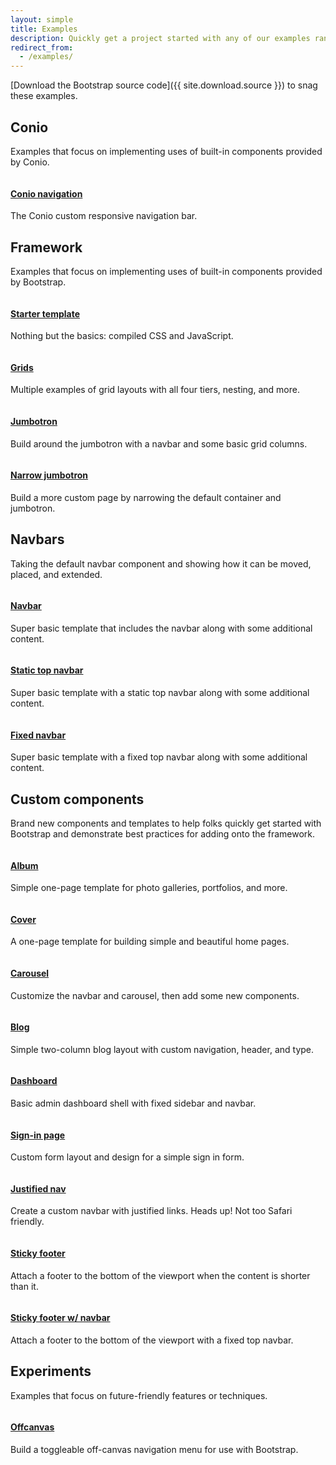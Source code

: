 ```yaml
---
layout: simple
title: Examples
description: Quickly get a project started with any of our examples ranging from using parts of the framework to custom components and layouts.
redirect_from:
  - /examples/
---
```


[Download the Bootstrap source code]({{ site.download.source }}) to snag these examples.

## Conio

Examples that focus on implementing uses of built-in components provided by Conio.

<div class="row bd-examples">
  <div class="col-6 col-md-4">
    <a href="{{ site.baseurl }}/docs/{{ site.docs_version }}/examples/conio-navigation/">
      <img class="img-thumbnail" src="{{ site.baseurl }}/docs/{{ site.docs_version }}/examples/screenshots/conio-navigation.jpg" alt="">
      <h4>Conio navigation</h4>
    </a>
    <p>The Conio custom responsive navigation bar.</p>
  </div>
</div>

## Framework

Examples that focus on implementing uses of built-in components provided by Bootstrap.

<div class="row bd-examples">
  <div class="col-6 col-md-4">
    <a href="{{ site.baseurl }}/docs/{{ site.docs_version }}/examples/starter-template/">
      <img class="img-thumbnail" src="{{ site.baseurl }}/docs/{{ site.docs_version }}/examples/screenshots/starter-template.jpg" alt="">
      <h4>Starter template</h4>
    </a>
    <p>Nothing but the basics: compiled CSS and JavaScript.</p>
  </div>
  <div class="col-6 col-md-4">
    <a href="{{ site.baseurl }}/docs/{{ site.docs_version }}/examples/grid/">
      <img class="img-thumbnail" src="{{ site.baseurl }}/docs/{{ site.docs_version }}/examples/screenshots/grid.jpg" alt="">
      <h4>Grids</h4>
    </a>
    <p>Multiple examples of grid layouts with all four tiers, nesting, and more.</p>
  </div>
  <div class="clearfix hidden-md-up"></div>

  <div class="col-6 col-md-4">
    <a href="{{ site.baseurl }}/docs/{{ site.docs_version }}/examples/jumbotron/">
      <img class="img-thumbnail" src="{{ site.baseurl }}/docs/{{ site.docs_version }}/examples/screenshots/jumbotron.jpg" alt="">
      <h4>Jumbotron</h4>
    </a>
    <p>Build around the jumbotron with a navbar and some basic grid columns.</p>
  </div>
  <div class="col-6 col-md-4">
    <a href="{{ site.baseurl }}/docs/{{ site.docs_version }}/examples/narrow-jumbotron/">
      <img class="img-thumbnail" src="{{ site.baseurl }}/docs/{{ site.docs_version }}/examples/screenshots/jumbotron-narrow.jpg" alt="">
      <h4>Narrow jumbotron</h4>
    </a>
    <p>Build a more custom page by narrowing the default container and jumbotron.</p>
  </div>
</div>

## Navbars

Taking the default navbar component and showing how it can be moved, placed, and extended.

<div class="row bd-examples">
  <div class="col-6 col-md-4">
    <a href="{{ site.baseurl }}/docs/{{ site.docs_version }}/examples/navbars/">
      <img class="img-thumbnail" src="{{ site.baseurl }}/docs/{{ site.docs_version }}/examples/screenshots/navbar.jpg" alt="">
      <h4>Navbar</h4>
    </a>
    <p>Super basic template that includes the navbar along with some additional content.</p>
  </div>
  <div class="col-6 col-md-4">
    <a href="{{ site.baseurl }}/docs/{{ site.docs_version }}/examples/navbar-top/">
      <img class="img-thumbnail" src="{{ site.baseurl }}/docs/{{ site.docs_version }}/examples/screenshots/navbar-static.jpg" alt="">
      <h4>Static top navbar</h4>
    </a>
    <p>Super basic template with a static top navbar along with some additional content.</p>
  </div>
  <div class="clearfix hidden-md-up"></div>

  <div class="col-6 col-md-4">
    <a href="{{ site.baseurl }}/docs/{{ site.docs_version }}/examples/navbar-top-fixed/">
      <img class="img-thumbnail" src="{{ site.baseurl }}/docs/{{ site.docs_version }}/examples/screenshots/navbar-fixed.jpg" alt="">
      <h4>Fixed navbar</h4>
    </a>
    <p>Super basic template with a fixed top navbar along with some additional content.</p>
  </div>
</div>

## Custom components

Brand new components and templates to help folks quickly get started with Bootstrap and demonstrate best practices for adding onto the framework.

<div class="row bd-examples">
  <div class="col-6 col-md-4">
    <a href="{{ site.baseurl }}/docs/{{ site.docs_version }}/examples/album/">
      <img class="img-thumbnail" src="{{ site.baseurl }}/docs/{{ site.docs_version }}/examples/screenshots/album.jpg" alt="">
      <h4>Album</h4>
    </a>
    <p>Simple one-page template for photo galleries, portfolios, and more.</p>
  </div>
  <div class="col-6 col-md-4">
    <a href="{{ site.baseurl }}/docs/{{ site.docs_version }}/examples/cover/">
      <img class="img-thumbnail" src="{{ site.baseurl }}/docs/{{ site.docs_version }}/examples/screenshots/cover.jpg" alt="">
      <h4>Cover</h4>
    </a>
    <p>A one-page template for building simple and beautiful home pages.</p>
  </div>
  <div class="clearfix hidden-md-up"></div>

  <div class="col-6 col-md-4">
    <a href="{{ site.baseurl }}/docs/{{ site.docs_version }}/examples/carousel/">
      <img class="img-thumbnail" src="{{ site.baseurl }}/docs/{{ site.docs_version }}/examples/screenshots/carousel.jpg" alt="">
      <h4>Carousel</h4>
    </a>
    <p>Customize the navbar and carousel, then add some new components.</p>
  </div>
  <div class="col-6 col-md-4">
    <a href="{{ site.baseurl }}/docs/{{ site.docs_version }}/examples/blog/">
      <img class="img-thumbnail" src="{{ site.baseurl }}/docs/{{ site.docs_version }}/examples/screenshots/blog.jpg" alt="">
      <h4>Blog</h4>
    </a>
    <p>Simple two-column blog layout with custom navigation, header, and type.</p>
  </div>
  <div class="clearfix hidden-md-up"></div>

  <div class="col-6 col-md-4">
    <a href="{{ site.baseurl }}/docs/{{ site.docs_version }}/examples/dashboard/">
      <img class="img-thumbnail" src="{{ site.baseurl }}/docs/{{ site.docs_version }}/examples/screenshots/dashboard.jpg" alt="">
      <h4>Dashboard</h4>
    </a>
    <p>Basic admin dashboard shell with fixed sidebar and navbar.</p>
  </div>
  <div class="col-6 col-md-4">
    <a href="{{ site.baseurl }}/docs/{{ site.docs_version }}/examples/signin/">
      <img class="img-thumbnail" src="{{ site.baseurl }}/docs/{{ site.docs_version }}/examples/screenshots/sign-in.jpg" alt="">
      <h4>Sign-in page</h4>
    </a>
    <p>Custom form layout and design for a simple sign in form.</p>
  </div>
  <div class="clearfix hidden-md-up"></div>

  <div class="col-6 col-md-4">
    <a href="{{ site.baseurl }}/docs/{{ site.docs_version }}/examples/justified-nav/">
      <img class="img-thumbnail" src="{{ site.baseurl }}/docs/{{ site.docs_version }}/examples/screenshots/justified-nav.jpg" alt="">
      <h4>Justified nav</h4>
    </a>
    <p>Create a custom navbar with justified links. Heads up! Not too Safari friendly.</p>
  </div>
  <div class="col-6 col-md-4">
    <a href="{{ site.baseurl }}/docs/{{ site.docs_version }}/examples/sticky-footer/">
      <img class="img-thumbnail" src="{{ site.baseurl }}/docs/{{ site.docs_version }}/examples/screenshots/sticky-footer.jpg" alt="">
      <h4>Sticky footer</h4>
    </a>
    <p>Attach a footer to the bottom of the viewport when the content is shorter than it.</p>
  </div>
  <div class="clearfix hidden-md-up"></div>

  <div class="col-6 col-md-4">
    <a href="{{ site.baseurl }}/docs/{{ site.docs_version }}/examples/sticky-footer-navbar/">
      <img class="img-thumbnail" src="{{ site.baseurl }}/docs/{{ site.docs_version }}/examples/screenshots/sticky-footer-navbar.jpg" alt="">
      <h4>Sticky footer w/ navbar</h4>
    </a>
    <p>Attach a footer to the bottom of the viewport with a fixed top navbar.</p>
  </div>
</div>

## Experiments

Examples that focus on future-friendly features or techniques.

<div class="row bd-examples">
  <div class="col-6 col-md-4">
    <a href="{{ site.baseurl }}/docs/{{ site.docs_version }}/examples/offcanvas/">
      <img class="img-thumbnail" src="{{ site.baseurl }}/docs/{{ site.docs_version }}/examples/screenshots/offcanvas.jpg" alt="">
      <h4>Offcanvas</h4>
    </a>
    <p>Build a toggleable off-canvas navigation menu for use with Bootstrap.</p>
  </div>
</div>
